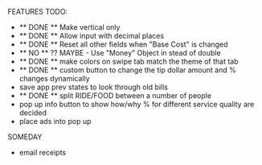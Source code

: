 

FEATURES TODO:
- ** DONE ** Make vertical only
- ** DONE ** Allow input with decimal places
- ** DONE ** Reset all other fields when "Base Cost" is changed
- ** NO ** ??  MAYBE - Use "Money" Object in stead of double
- ** DONE ** make colors on swipe tab match the theme of that tab
- ** DONE ** custom button to change the tip dollar amount and % changes dynamically
- save app prev states to look through old bills
- ** DONE ** split RIDE/FOOD between a number of people
- pop up info button to show how/why % for different service quality are decided
- place ads into pop up

SOMEDAY
- email receipts